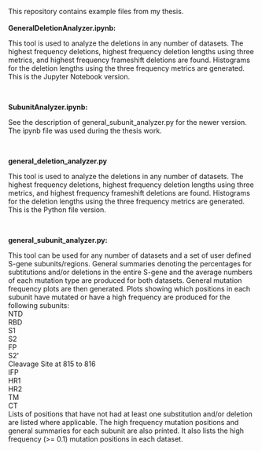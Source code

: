 This repository contains example files from my thesis.<br><br>
<b>GeneralDeletionAnalyzer.ipynb:</b>
<p>
	This tool is used to analyze the deletions in any number of datasets.
	The highest frequency deletions, highest frequency deletion lengths using three
	metrics, and highest frequency frameshift deletions are found. Histograms for the
	deletion lengths using the three frequency metrics are generated. This is the Jupyter Notebook version.</p><br>

 <b>SubunitAnalyzer.ipynb:</b>
 <p>See the description of general_subunit_analyzer.py for the newer version. The ipynb file was used during the thesis work.</p><br>

 <b>general_deletion_analyzer.py</b>
 <p>	This tool is used to analyze the deletions in any number of datasets.
	The highest frequency deletions, highest frequency deletion lengths using three
	metrics, and highest frequency frameshift deletions are found. Histograms for the
	deletion lengths using the three frequency metrics are generated. This is the Python file version.</p><br>
 
 <b>general_subunit_analyzer.py:</b>
<p> This tool can be used for any number of datasets and a set of user defined S-gene subunits/regions.
    General summaries denoting the percentages for subtitutions and/or deletions in the entire S-gene and
	the average numbers of each mutation type are produced for both datasets.
	General mutation frequency plots are then generated.
	Plots showing which positions in each subunit have mutated or have a high frequency are produced for the following subunits:<br>
	        NTD<br>
		RBD<br>
		S1<br>
		S2<br>
		FP<br>
		S2'<br>
		Cleavage Site at 815 to 816<br>
		IFP<br>
		HR1<br>
		HR2<br>
		TM<br>
		CT<br>
	Lists of positions that have not had at least one substitution and/or deletion are listed where applicable.
	The high frequency mutation positions and general summaries for each subunit are also printed.
	It also lists the high frequency (>= 0.1) mutation positions in each dataset.</p><br>
